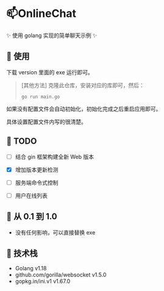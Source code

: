 # 📫OnlineChat
✨ 使用 golang 实现的简单聊天示例 ✨



## 🎈 使用

下载 version 里面的 exe 运行即可。

> [其他方法] 克隆此仓库，安装对应的库即可，然后：
>
> ```shell
> go run main.go
> ```

如果没有配置文件会自动初始化，初始化完成之后重启应用即可。

具体设置配置文件内写的很清楚。

## 📝 TODO

- [ ] 结合 gin 框架构建全新 Web 版本

- [x] 增加版本更新检测 
- [ ] 服务端命令式控制
- [ ] 用户在线列表

## 🚀 从 0.1 到 1.0

- 没有任何影响，可以直接替换 exe

## 🎡 技术栈

- Golang v1.18
- github.com/gorilla/websocket v1.5.0
- gopkg.in/ini.v1 v1.67.0